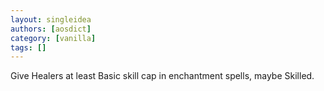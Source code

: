 ```yaml
---
layout: singleidea
authors: [aosdict]
category: [vanilla]
tags: []
---
```

Give Healers at least Basic skill cap in enchantment spells, maybe Skilled.
